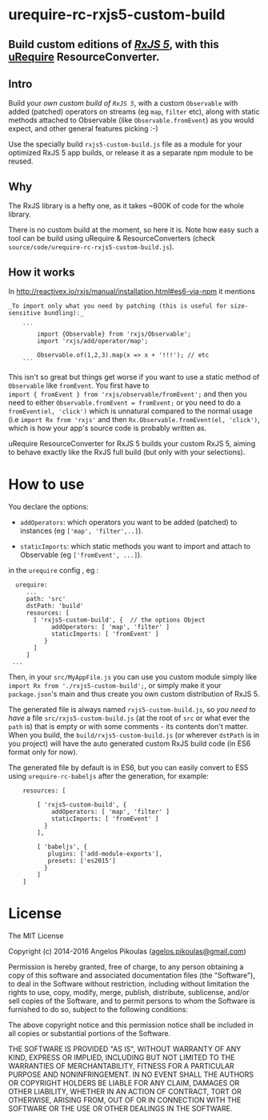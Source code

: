 # urequire-rc-rxjs5-custom-build

## Build custom editions of [*RxJS 5*](https://github.com/ReactiveX/rxjs), with this [uRequire](http://urequire.org) ResourceConverter.

## Intro 

Build your *own custom build of `RxJS 5`*, with a custom `Observable` with added (patched) operators on streams (eg `map`, `filter` etc), along with static methods attached to Observable (like `Observable.fromEvent`) as you would expect, and other general features picking :-) 

Use the specially build `rxjs5-custom-build.js` file as a module for your optimized RxJS 5 app builds, or release it as a separate npm module to be reused. 

## Why
 
The RxJS library is a hefty one, as it takes ~800K of code for the whole library.

There is no custom build at the moment, so here it is. Note how easy such a tool can be build using uRequire & ResourceConverters (check `source/code/urequire-rc-rxjs5-custom-build.js`).  

## How it works

In http://reactivex.io/rxjs/manual/installation.html#es6-via-npm it mentions  

    _To import only what you need by patching (this is useful for size-sensitive bundling):_    
        
        ```    
            import {Observable} from 'rxjs/Observable';
            import 'rxjs/add/operator/map';
                 
            Observable.of(1,2,3).map(x => x + '!!!'); // etc 
        ```

This isn't so great but things get worse if you want to use a static method of `Observable` like `fromEvent`. You first have to      
`import { fromEvent } from 'rxjs/observable/fromEvent';` and then you need to either `Observable.fromEvent = fromEvent;` or you need to do a `fromEvent(el, 'click')` which is unnatural compared to the normal usage (i.e `import Rx from 'rxjs'` and then `Rx.Observable.fromEvent(el, 'click')`, which is how your app's source code is probably written as.     

uRequire ResourceConverter for RxJS 5 builds your custom RxJS 5, aiming to behave exactly like the RxJS full build (but only with your selections). 


# How to use

You declare the options: 

 * `addOperators`: which operators you want to be added (patched) to instances (eg `['map', 'filter',..]`).  

 * `staticImports`: which static methods you want to import and attach to Observable (eg `['fromEvent', ...]`).

in the `urequire` config , eg : 

``` 
  urequire: 
     ...
     path: 'src'
     dstPath: 'build'
     resources: [
       [ 'rxjs5-custom-build', {  // the options Object
            addOperators: [ 'map', 'filter' ]
            staticImports: [ 'fromEvent' ]
          }
       ]
     ]
 ...
```     

Then, in your `src/MyAppFile.js` you can use you custom module simply like `import Rx from './rxjs5-custom-build';`, or simply make it your `package.json`'s main and thus create you own custom distribution of RxJS 5. 

The generated file is always named `rxjs5-custom-build.js`, so *you need to have* a file `src/rxjs5-custom-build.js` (at the root of `src` or what ever the `path` is) that is empty or with some comments - its contents don't matter. When you build, the `build/rxjs5-custom-build.js` (or wherever `dstPath` is in you project) will have the auto generated custom RxJS build code (in ES6 format only for now).

The generated file by default is in ES6, but you can easily convert to ES5 using `urequire-rc-babeljs` after the generation, for example: 
 
```
    resources: [
    
        [ 'rxjs5-custom-build', {
            addOperators: [ 'map', 'filter' ]
            staticImports: [ 'fromEvent' ]
          }
        ],
        
        [ 'babeljs', {
           plugins: ['add-module-exports'],
           presets: ['es2015'] 
          }
        ]
    ]
``` 

# License

The MIT License

Copyright (c) 2014-2016 Angelos Pikoulas (agelos.pikoulas@gmail.com)

Permission is hereby granted, free of charge, to any person
obtaining a copy of this software and associated documentation
files (the "Software"), to deal in the Software without
restriction, including without limitation the rights to use,
copy, modify, merge, publish, distribute, sublicense, and/or sell
copies of the Software, and to permit persons to whom the
Software is furnished to do so, subject to the following
conditions:

The above copyright notice and this permission notice shall be
included in all copies or substantial portions of the Software.

THE SOFTWARE IS PROVIDED "AS IS", WITHOUT WARRANTY OF ANY KIND,
EXPRESS OR IMPLIED, INCLUDING BUT NOT LIMITED TO THE WARRANTIES
OF MERCHANTABILITY, FITNESS FOR A PARTICULAR PURPOSE AND
NONINFRINGEMENT. IN NO EVENT SHALL THE AUTHORS OR COPYRIGHT
HOLDERS BE LIABLE FOR ANY CLAIM, DAMAGES OR OTHER LIABILITY,
WHETHER IN AN ACTION OF CONTRACT, TORT OR OTHERWISE, ARISING
FROM, OUT OF OR IN CONNECTION WITH THE SOFTWARE OR THE USE OR
OTHER DEALINGS IN THE SOFTWARE.
